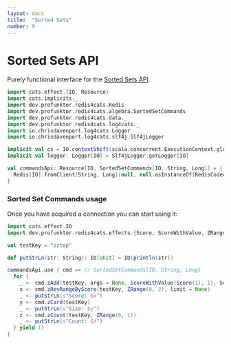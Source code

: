 ```yaml
---
layout: docs
title:  "Sorted Sets"
number: 9
---
```


# Sorted Sets API

Purely functional interface for the [Sorted Sets API](https://redis.io/commands#sorted_set).

```scala mdoc:invisible
import cats.effect.{IO, Resource}
import cats.implicits._
import dev.profunktor.redis4cats.Redis
import dev.profunktor.redis4cats.algebra.SortedSetCommands
import dev.profunktor.redis4cats.data._
import dev.profunktor.redis4cats.log4cats._
import io.chrisdavenport.log4cats.Logger
import io.chrisdavenport.log4cats.slf4j.Slf4jLogger

implicit val cs = IO.contextShift(scala.concurrent.ExecutionContext.global)
implicit val logger: Logger[IO] = Slf4jLogger.getLogger[IO]

val commandsApi: Resource[IO, SortedSetCommands[IO, String, Long]] = {
  Redis[IO].fromClient[String, Long](null, null.asInstanceOf[RedisCodec[String, Long]]).widen[SortedSetCommands[IO, String, Long]]
}
```

### Sorted Set Commands usage

Once you have acquired a connection you can start using it:

```scala mdoc:silent
import cats.effect.IO
import dev.profunktor.redis4cats.effects.{Score, ScoreWithValue, ZRange}

val testKey = "zztop"

def putStrLn(str: String): IO[Unit] = IO(println(str))

commandsApi.use { cmd => // SortedSetCommands[IO, String, Long]
  for {
    _ <- cmd.zAdd(testKey, args = None, ScoreWithValue(Score(1), 1), ScoreWithValue(Score(3), 2))
    x <- cmd.zRevRangeByScore(testKey, ZRange(0, 2), limit = None)
    _ <- putStrLn(s"Score: $x")
    y <- cmd.zCard(testKey)
    _ <- putStrLn(s"Size: $y")
    z <- cmd.zCount(testKey, ZRange(0, 1))
    _ <- putStrLn(s"Count: $z")
  } yield ()
}
```

